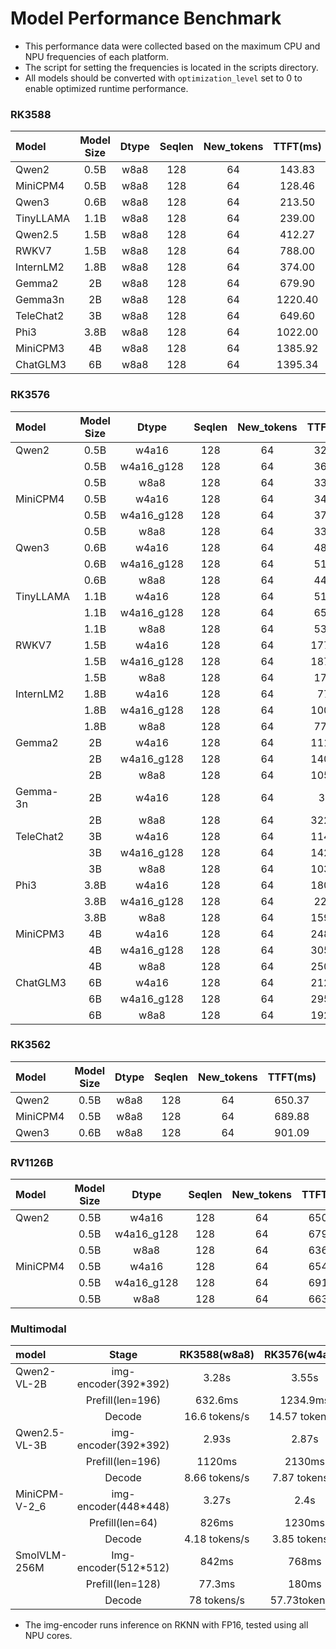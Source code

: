 # Model Performance Benchmark

- This performance data were collected based on the maximum CPU and NPU frequencies of each platform. 
- The script for setting the frequencies is located in the scripts directory.
- All models should be converted with `optimization_level` set to 0 to enable optimized runtime performance.

### RK3588

| Model     | Model Size | Dtype | Seqlen | New_tokens | TTFT(ms) | Tokens/s | memory(MB) |
| :-------- | :--------: | :---: | :----: | :--------: | :------: | :------: | :--------: |
| Qwen2     |    0.5B    | w8a8  |  128   |     64     |  143.83  |  42.58   |   654.26   |
| MiniCPM4  |    0.5B    | w8a8  |  128   |     64     |  128.46  |  45.13   |   524.55   |
| Qwen3     |    0.6B    | w8a8  |  128   |     64     |  213.50  |  32.16   |   773.77   |
| TinyLLAMA |    1.1B    | w8a8  |  128   |     64     |  239.00  |  24.49   |  1085.21   |
| Qwen2.5   |    1.5B    | w8a8  |  128   |     64     |  412.27  |  16.32   |  1659.15   |
| RWKV7     |    1.5B    | w8a8  |  128   |     64     |  788.00  |  13.33   |  1450.29   |
| InternLM2 |    1.8B    | w8a8  |  128   |     64     |  374.00  |  15.58   |  1765.71   |
| Gemma2    |     2B     | w8a8  |  128   |     64     |  679.90  |   9.80   |  2765.30   |
| Gemma3n   |     2B     | w8a8  |  128   |     64     | 1220.40  |   9.46   |  2709.25   |
| TeleChat2 |     3B     | w8a8  |  128   |     64     |  649.60  |  10.22   |  2777.00   |
| Phi3      |    3.8B    | w8a8  |  128   |     64     | 1022.00  |   7.50   |  3747.73   |
| MiniCPM3  |     4B     | w8a8  |  128   |     64     | 1385.92  |   5.99   |  4339.61   |
| ChatGLM3  |     6B     | w8a8  |  128   |     64     | 1395.34  |   4.94   |  5976.43   |

### RK3576

| Model     | Model Size |   Dtype    | Seqlen | New_tokens | TTFT(ms) | Tokens/s | memory(MB) |
| :-------- | :--------: | :--------: | :----: | :--------: | :------: | :------: | :--------: |
| Qwen2     |    0.5B    |   w4a16    |  128   |     64     |  327.72  |  34.24   |   426.24   |
|           |    0.5B    | w4a16_g128 |  128   |     64     |  363.58  |  33.22   |   445.95   |
|           |    0.5B    |    w8a8    |  128   |     64     |  334.26  |  22.95   |   661.1    |
| MiniCPM4  |    0.5B    |   w4a16    |  128   |     64     |  348.87  |   35.8   |   322.41   |
|           |    0.5B    | w4a16_g128 |  128   |     64     |  371.96  |  32.88   |   362.23   |
|           |    0.5B    |    w8a8    |  128   |     64     |  337.52  |  23.71   |   528.96   |
| Qwen3     |    0.6B    |   w4a16    |  128   |     64     |  482.82  |  25.16   |   495.99   |
|           |    0.6B    | w4a16_g128 |  128   |     64     |  512.36  |   24.3   |   528.48   |
|           |    0.6B    |    w8a8    |  128   |     64     |  448.94  |  17.09   |   779.62   |
| TinyLLAMA |    1.1B    |   w4a16    |  128   |     64     |  517.82  |  21.32   |    591     |
|           |    1.1B    | w4a16_g128 |  128   |     64     |  658.78  |  18.89   |    681     |
|           |    1.1B    |    w8a8    |  128   |     64     |  537.82  |  12.63   |  1082.83   |
| RWKV7     |    1.5B    |   w4a16    |  128   |     64     | 1779.65  |   9.96   |   799.89   |
|           |    1.5B    | w4a16_g128 |  128   |     64     | 1877.95  |   9.37   |   890.16   |
|           |    1.5B    |    w8a8    |  128   |     64     |  1718.8  |   6.96   |  1458.48   |
| InternLM2 |    1.8B    |   w4a16    |  128   |     64     |  771.6   |  13.65   |   966.12   |
|           |    1.8B    | w4a16_g128 |  128   |     64     | 1001.23  |  12.18   |  1061.57   |
|           |    1.8B    |    w8a8    |  128   |     64     |  777.86  |   7.91   |  1773.23   |
| Gemma2    |     2B     |   w4a16    |  128   |     64     | 1119.51  |   8.45   |  1529.03   |
|           |     2B     | w4a16_g128 |  128   |     64     | 1407.31  |   7.76   |  1616.45   |
|           |     2B     |    w8a8    |  128   |     64     | 1052.77  |   5.01   |  2771.54   |
| Gemma-3n  |     2B     |   w4a16    |  128   |     64     |   3187   |   7.38   |  1574.34   |
|           |     2B     |    w8a8    |  128   |     64     | 3229.16  |   4.75   |  2722.76   |
| TeleChat2 |     3B     |   w4a16    |  128   |     64     | 1143.73  |   9.05   |  1514.98   |
|           |     3B     | w4a16_g128 |  128   |     64     | 1422.38  |   7.91   |  1633.54   |
|           |     3B     |    w8a8    |  128   |     64     | 1035.37  |   5.15   |  2783.73   |
| Phi3      |    3.8B    |   w4a16    |  128   |     64     | 1800.92  |   6.52   |  1985.75   |
|           |    3.8B    | w4a16_g128 |  128   |     64     |  2236.9  |   5.96   |  2141.89   |
|           |    3.8B    |    w8a8    |  128   |     64     | 1591.59  |   3.76   |  3757.22   |
| MiniCPM3  |     4B     |   w4a16    |  128   |     64     | 2484.63  |   4.94   |  2336.73   |
|           |     4B     | w4a16_g128 |  128   |     64     | 3053.52  |   4.49   |  2618.14   |
|           |     4B     |    w8a8    |  128   |     64     | 2509.27  |   3.04   |  4366.85   |
| ChatGLM3  |     6B     |   w4a16    |  128   |     64     | 2121.26  |   4.7    |  3014.38   |
|           |     6B     | w4a16_g128 |  128   |     64     | 2958.88  |   4.03   |  3244.15   |
|           |     6B     |    w8a8    |  128   |     64     | 1920.97  |   2.5    |  5958.65   |

### RK3562

| Model    | Model Size | Dtype | Seqlen | New_tokens | TTFT(ms) | Tokens/s | memory(MB) |
| :------- | :--------: | :---: | :----: | :--------: | :------: | :------: | :--------: |
| Qwen2    |    0.5B    | w8a8  |  128   |     64     |  650.37  |  12.94   |   632.48   |
| MiniCPM4 |    0.5B    | w8a8  |  128   |     64     |  689.88  |  11.78   |   500.54   |
| Qwen3    |    0.6B    | w8a8  |  128   |     64     |  901.09  |  10.00   |   756.72   |

### RV1126B

| Model    | Model Size |   Dtype    | Seqlen | New_tokens | TTFT(ms) | Tokens/s |
| :------- | :--------: | :--------: | :----: | :--------: | :------: | :------: |
| Qwen2    |    0.5B    |   w4a16    |  128   |     64     |  650.69  |  21.43   |
|          |    0.5B    | w4a16_g128 |  128   |     64     |  679.78  |  18.18   |
|          |    0.5B    |    w8a8    |  128   |     64     |  636.90  |  13.91   |
| MiniCPM4 |    0.5B    |   w4a16    |  128   |     64     |  654.20  |  22.97   |
|          |    0.5B    | w4a16_g128 |  128   |     64     |  691.57  |  18.78   |
|          |    0.5B    |    w8a8    |  128   |     64     |  663.41  |  15.12   |

### Multimodal

| model         |        Stage         | RK3588(w8a8)  | RK3576(w4a16)  |
| :------------ | :------------------: | :-----------: | :------------: |
| Qwen2-VL-2B   | img-encoder(392*392) |     3.28s     |     3.55s      |
|               |   Prefill(len=196)   |    632.6ms    |    1234.9ms    |
|               |        Decode        | 16.6 tokens/s | 14.57 tokens/s |
| Qwen2.5-VL-3B | img-encoder(392*392) |     2.93s     |     2.87s      |
|               |   Prefill(len=196)   |    1120ms     |     2130ms     |
|               |        Decode        | 8.66 tokens/s | 7.87 tokens/s  |
| MiniCPM-V-2_6 | img-encoder(448*448) |     3.27s     |      2.4s      |
|               |   Prefill(len=64)    |     826ms     |     1230ms     |
|               |        Decode        | 4.18 tokens/s | 3.85 tokens/s  |
| SmolVLM-256M  | Img-encoder(512*512) |     842ms     |     768ms      |
|               |   Prefill(len=128)   |    77.3ms     |     180ms      |
|               |        Decode        |  78 tokens/s  | 57.73tokens/s  |

- The img-encoder runs inference on RKNN with FP16, tested using all NPU cores.